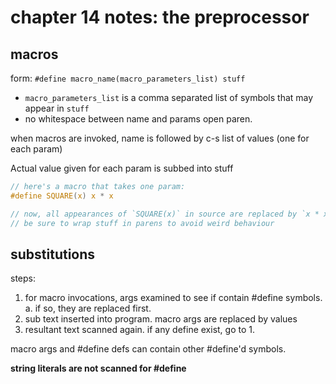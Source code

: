 # chapter 14 notes: the preprocessor

## macros

form:
`#define macro_name(macro_parameters_list) stuff`

* `macro_parameters_list` is a comma separated list of symbols that may appear
  in `stuff`
* no whitespace between name and params open paren.

when macros are invoked, name is followed by c-s list of values (one for each
param)

Actual value given for each param is subbed into stuff

```c
// here's a macro that takes one param:
#define SQUARE(x) x * x

// now, all appearances of `SQUARE(x)` in source are replaced by `x * x` at compile time.
// be sure to wrap stuff in parens to avoid weird behaviour
```

## substitutions

steps:

1. for macro invocations, args examined to see if contain #define symbols.
  a. if so, they are replaced first.
1. sub text inserted into program. macro args are replaced by values
1. resultant text scanned again. if any define exist, go to 1.

macro args and #define defs can contain other #define'd symbols.

**string literals are not scanned for #define**
